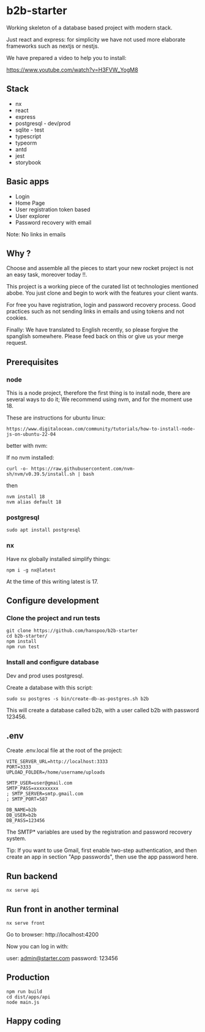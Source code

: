 # b2b-starter

Working skeleton of a database based project with modern stack.

Just react and express: for simplicity we have not used more elaborate frameworks such as nextjs or nestjs.

We have prepared a video to help you to install:

https://www.youtube.com/watch?v=H3FVW_YogM8

## Stack

- nx
- react
- express
- postgresql - dev/prod
- sqlite - test
- typescript
- typeorm
- antd
- jest
- storybook

## Basic apps

- Login
- Home Page
- User registration token based
- User explorer
- Password recovery with email

Note: No links in emails

## Why ?

Choose and assemble all the pieces to start your new rocket project is not an easy task, moreover today !!.

This project is a working piece of the curated list ot technologies mentioned abobe. You just clone and begin
to work with the features your client wants.

For free you have registration, login and password recovery process. Good practices such as not sending links in emails and using tokens and not cookies.

Finally: We have translated to English recently, so please forgive the spanglish somewhere. Please feed back on this or give us your merge request.

## Prerequisites

### node

This is a node project, therefore the first thing is to install node, there are several
ways to do it; We recommend using nvm, and for the moment use 18.

These are instructions for ubuntu linux:

```
https://www.digitalocean.com/community/tutorials/how-to-install-node-js-on-ubuntu-22-04
```

better with nvm:

If no nvm installed:

`curl -o- https://raw.githubusercontent.com/nvm-sh/nvm/v0.39.5/install.sh | bash`

then

```
nvm install 18
nvm alias default 18
```

### postgresql

```
sudo apt install postgresql
```

### nx

Have nx globally installed simplify things:

```
npm i -g nx@latest
```

At the time of this writing latest is 17.

## Configure development

### Clone the project and run tests

```
git clone https://github.com/hanspoo/b2b-starter
cd b2b-starter/
npm install
npm run test
```

### Install and configure database

Dev and prod uses postgresql.

Create a database with this script:

```
sudo su postgres -s bin/create-db-as-postgres.sh b2b
```

This will create a database called b2b, with a user called b2b with password 123456.

## .env

Create .env.local file at the root of the project:

```
VITE_SERVER_URL=http://localhost:3333
PORT=3333
UPLOAD_FOLDER=/home/username/uploads

SMTP_USER=user@gmail.com
SMTP_PASS=xxxxxxxxx
; SMTP_SERVER=smtp.gmail.com
; SMTP_PORT=587

DB_NAME=b2b
DB_USER=b2b
DB_PASS=123456
```

The SMTP\* variables are used by the registration and password recovery system.

Tip: If you want to use Gmail, first enable two-step authentication, and then create
an app in section "App passwords", then use the app password here.

## Run backend

```
nx serve api
```

## Run front in another terminal

```
nx serve front
```

Go to browser:
http://localhost:4200

Now you can log in with:

user:
admin@starter.com
password:
123456

## Production

```
npm run build
cd dist/apps/api
node main.js
```

## Happy coding
